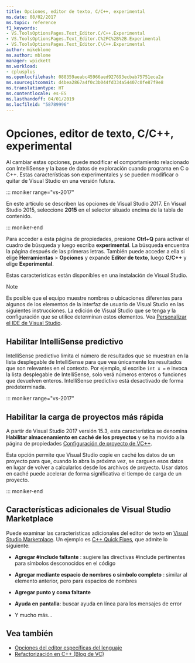 ```yaml
---
title: Opciones, editor de texto, C/C++, experimental
ms.date: 08/02/2017
ms.topic: reference
f1_keywords:
- VS.ToolsOptionsPages.Text_Editor.C/C++.Experimental
- VS.ToolsOptionsPages.Text_Editor.C%2FC%2B%2B.Experimental
- VS.ToolsOptionsPages.Text_Editor.C\C++.Experimental
author: mikeblome
ms.author: mblome
manager: wpickett
ms.workload:
- cplusplus
ms.openlocfilehash: 088359aeabc45966aed927693ecbab75751eca2a
ms.sourcegitcommit: d4bea2867a4f0c3b044fd334a54407c0fe87f9e8
ms.translationtype: HT
ms.contentlocale: es-ES
ms.lasthandoff: 04/01/2019
ms.locfileid: "58789996"
---
```

# <a name="options-text-editor-cc-experimental"></a>Opciones, editor de texto, C/C++, experimental

Al cambiar estas opciones, puede modificar el comportamiento relacionado con IntelliSense y la base de datos de exploración cuando programa en C o C++. Estas características son experimentales y se pueden modificar o quitar de Visual Studio en una versión futura.

::: moniker range="vs-2017"

En este artículo se describen las opciones de Visual Studio 2017. En Visual Studio 2015, seleccione **2015** en el selector situado encima de la tabla de contenido.

::: moniker-end

Para acceder a esta página de propiedades, presione **Ctrl**+**Q** para activar el cuadro de búsqueda y luego escriba **experimental**. La búsqueda encuentra la página después de las primeras letras. También puede acceder a ella si elige **Herramientas** > **Opciones** y expande **Editor de texto**, luego **C/C++** y elige **Experimental**.

Estas características están disponibles en una instalación de Visual Studio.

> [!NOTE]
> Es posible que el equipo muestre nombres o ubicaciones diferentes para algunos de los elementos de la interfaz de usuario de Visual Studio en las siguientes instrucciones. La edición de Visual Studio que se tenga y la configuración que se utilice determinan estos elementos. Vea [Personalizar el IDE de Visual Studio](../../ide/personalizing-the-visual-studio-ide.md).

## <a name="enable-predictive-intellisense"></a>Habilitar IntelliSense predictivo

IntelliSense predictivo limita el número de resultados que se muestran en la lista desplegable de IntelliSense para que vea únicamente los resultados que son relevantes en el contexto. Por ejemplo, si escribe `int x =` e invoca la lista desplegable de IntelliSense, solo verá números enteros o funciones que devuelven enteros. IntelliSense predictivo está desactivado de forma predeterminada.

::: moniker range="vs-2017"

## <a name="enable-faster-project-load"></a>Habilitar la carga de proyectos más rápida

A partir de Visual Studio 2017 versión 15.3, esta característica se denomina **Habilitar almacenamiento en caché de los proyectos** y se ha movido a la página de propiedades [Configuración de proyecto de VC++](vcpp-project-settings-projects-and-solutions-options-dialog-box.md).

Esta opción permite que Visual Studio copie en caché los datos de un proyecto para que, cuando lo abra la próxima vez, se carguen esos datos en lugar de volver a calcularlos desde los archivos de proyecto. Usar datos en caché puede acelerar de forma significativa el tiempo de carga de un proyecto.

::: moniker-end

## <a name="additional-features-in-the-visual-studio-marketplace"></a>Características adicionales de Visual Studio Marketplace

Puede examinar las características adicionales del editor de texto en [Visual Studio Marketplace](https://marketplace.visualstudio.com/search?target=VS&category=Tools&vsVersion=&subCategory=All&sortBy=Downloads). Un ejemplo es [C++ Quick Fixes](https://marketplace.visualstudio.com/items?itemName=VisualCppDevLabs.CQuickFixes2017), que admite lo siguiente:

- **Agregar #include faltante** : sugiere las directivas #include pertinentes para símbolos desconocidos en el código

- **Agregar mediante espacio de nombres o símbolo completo** : similar al elemento anterior, pero para espacios de nombres

- **Agregar punto y coma faltante**

- **Ayuda en pantalla**: buscar ayuda en línea para los mensajes de error

- Y mucho más...

## <a name="see-also"></a>Vea también

- [Opciones del editor específicas del lenguaje](../../ide/reference/setting-language-specific-editor-options.md)
- [Refactorización en C++ (Blog de VC)](https://devblogs.microsoft.com/cppblog/all-about-c-refactoring-in-visual-studio-2015-preview/
)
